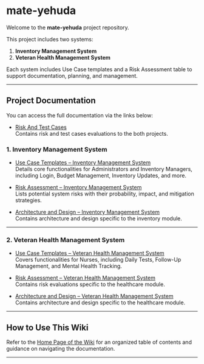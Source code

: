 # mate-yehuda

Welcome to the **mate-yehuda** project repository.

This project includes two systems:

1. **Inventory Management System**
2. **Veteran Health Management System**

Each system includes Use Case templates and a Risk Assessment table to support documentation, planning, and management.

---

## Project Documentation

You can access the full documentation via the links below:

- [Risk And Test Cases](https://github.com/Mohasalyan/mate-yehuda/wiki/Risks-and-Test-Cases-%E2%80%90-Both-Projects)  
  Contains risk and test cases evaluations to the both projects.


### 1. Inventory Management System

- [Use Case Templates – Inventory Management System](https://github.com/Mohasalyan/mate-yehuda/wiki/Use-Case-Templates---Inventory-Management-System)  
  Details core functionalities for Administrators and Inventory Managers, including Login, Budget Management, Inventory Updates, and more.

- [Risk Assessment – Inventory Management System](https://github.com/Mohasalyan/mate-yehuda/wiki/Inventory_Managment_Risk_Assessment)  
  Lists potential system risks with their probability, impact, and mitigation strategies.

- [Architecture and Design – Inventory Management System](https://github.com/Mohasalyan/mate-yehuda/wiki/Architecture-&-Design-%E2%80%90-Inventory-Management-System)  
  Contains architecture and design specific to the inventory module.

---

### 2. Veteran Health Management System

- [Use Case Templates – Veteran Health Management System](https://github.com/Mohasalyan/mate-yehuda/wiki/Use-Case-Templates---Veteran-Health-Management-System)  
  Covers functionalities for Nurses, including Daily Tests, Follow-Up Management, and Mental Health Tracking.

- [Risk Assessment – Veteran Health Management System](https://github.com/Mohasalyan/mate-yehuda/wiki/Veteran_Health_Risk_Assessment)  
  Contains risk evaluations specific to the healthcare module.

- [Architecture and Design – Veteran Health Management System](https://github.com/Mohasalyan/mate-yehuda/wiki/%F0%9F%8F%A5-Nurses-Management-System%E2%80%90Architecture-and-Design)  
  Contains architecture and design specific to the healthcare module.

---

## How to Use This Wiki

Refer to the [Home Page of the Wiki](https://github.com/Mohasalyan/mate-yehuda/wiki) for an organized table of contents and guidance on navigating the documentation.

---
